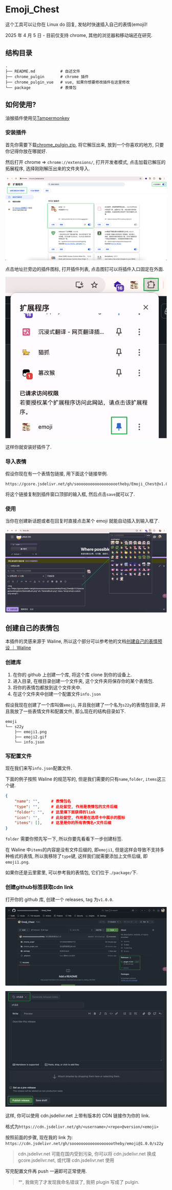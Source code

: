 # Emoji_Chest

这个工具可以让你在 Linux do 回复, 发帖时快速插入自己的表情(emoji)!

2025 年 4 月 5 日 - 目前仅支持 chrome, 其他的浏览器和移动端还在研究.

## 结构目录

```
.
├── README.md           # 自述文件
├── chrome_pulgin       # chrome 插件
├── chrome_pulgin_vue   # vue, 如果你想要修改插件在这里修改
└── package             # 表情包
```

## 如何使用?

油猴插件使用见[Tampermonkey](./Tampermonkey.md)

### 安装插件

首先你需要下载[chrome_pulgin.zip](https://github.com/sooooooooooooooooootheby/Emoji_Chest/releases/tag/p1.0.0), 将它解压出来, 放到一个你喜欢的地方, 只要你记得你放在哪就好.

然后打开 chrome => `chrome://extensions/`, 打开开发者模式, 点击加载已解压的拓展程序, 选择刚刚解压出来的文件夹导入.

![1](./docsImage/1.webp)

点击地址拦旁边的插件图标, 打开插件列表, 点击图钉可以将插件入口固定在外面.

![2](./docsImage/2.webp)

这样你就安装好插件了.

### 导入表情

假设你现在有一个表情包链接, 用下面这个链接举例.

```
https://gcore.jsdelivr.net/gh/sooooooooooooooooootheby/Emoji_Chest@v1.0.0/package/aurakingdom
```

将这个链接复制到插件窗口顶部的输入框, 然后点击`save`就可以了.

### 使用

当你在创建新话题或者在回复时直接点击某个 emoji 就能自动插入到输入框了.

![3](./docsImage/3.webp)

## 创建自己的表情包

本插件的灵感来源于 Waline, 所以这个部分可以参考他的文档[创建自己的表情预设 ｜ Waline](https://waline.js.org/cookbook/customize/emoji.html)

### 创建库

1. 在你的 github 上创建一个库, 将这个库 clone 到你的设备上.
2. 进入目录, 在根目录创建一个文件夹, 这个文件夹将保存你的某个表情包.
3. 将你的表情包都放到这个文件夹中.
4. 在这个文件夹中创建一个配置文件`info.json`

假设我现在创建了一个库叫做`emoji`, 并且我创建了一个名为`s22y`的表情包目录, 并且我放了一些表情文件和配置文件, 那么现在的结构目录如下.

```
emoji
└── s22y
    ├── emoji1.png
    ├── emoji2.gif
    └── info.json
```

### 写配置文件

现在我们来写`info.json`配置文件.

下面的例子按照 Waline 的规范写的, 但是我们需要的只有`name`,`folder`, `items`这三个键.

```json
{
    "name": "",     # 表情包名
    "type": "",     # 此处留空, 作用是表情包的文件后缀
    "folder": "",   # 这里填下面获得的link
    "icon": "",     # 此处留空, 作用是在选项卡中展示的图标
    "items": [],    # 这里是你的所有表情名+文件后缀
}
```

`folder` 需要你预先写一下, 所以你要先看看下一步创建标签.

在 Waline 中`items`的内容是没有文件后缀的, 即`emoji1`, 但是这样会导致不支持多种格式的表情, 所以我移除了`type`键, 这样我们就需要添加上文件后缀, 即`emoji1.png`.

如果你还是云里雾里, 可以参考我的表情包, 它们位于`./package/`下.

### 创建github标签获取cdn link

打开你的 github 库, 创建一个 releases, tag 为`v1.0.0`.

![4](./docsImage/4.webp)

![5](./docsImage/5.webp)

这样, 你可以使用 cdn.jsdelivr.net 上带有版本的 CDN 链接作为你的 link.

格式为`https://cdn.jsdelivr.net/gh/<username>/<repo>@version/<emoji>`

按照前面的步骤, 现在我的 link 为: `https://cdn.jsdelivr.net/gh/sooooooooooooooooootheby/emoji@1.0.0/s22y`

> cdn.jsdelivr.net 可能在国内受到污染, 你可以将 cdn.jsdelivr.net 换成 gcore.jsdelivr.net, 或代理 cdn.jsdelivr.net 使用

写完配置文件再 push 一遍即可正常使用.

> 艹, 我做完了才发现我命名错误了, 我把 plugin 写成了 pulgin.
